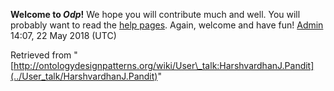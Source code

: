 __Welcome to _Odp_!__ We hope you will contribute much and well. 
You will probably want to read the [help pages](http://ontologydesignpatterns.org/wiki/Help:Contents "Help:Contents"). Again, welcome and have fun! [Admin](../User/ValentinaPresutti "User:ValentinaPresutti") 14:07, 22 May 2018 (UTC)





Retrieved from "[http://ontologydesignpatterns.org/wiki/User\_talk:HarshvardhanJ.Pandit](../User_talk/HarshvardhanJ.Pandit)"